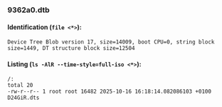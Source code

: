 ### 9362a0.dtb
#### Identification (`file <*>`):
```
Device Tree Blob version 17, size=14009, boot CPU=0, string block size=1449, DT structure block size=12504
```
#### Listing (`ls -AlR --time-style=full-iso <*>`):
```
/:
total 20
-rw-r--r-- 1 root root 16482 2025-10-16 16:18:14.082086103 +0100 D24GiR.dts
```


